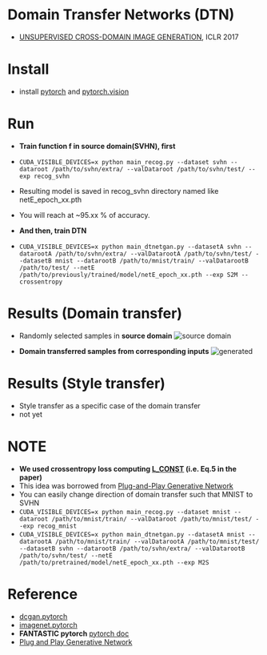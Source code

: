 # Domain Transfer Networks (DTN)
- [UNSUPERVISED CROSS-DOMAIN IMAGE GENERATION](https://arxiv.org/abs/1611.02200), ICLR 2017
# Install
- install [pytorch](https://github.com/pytorch/pytorch) and [pytorch.vision](https://github.com/pytorch/vision)

# Run
- **Train function f in source domain(SVHN), first**
 - ```CUDA_VISIBLE_DEVICES=x python main_recog.py --dataset svhn --dataroot /path/to/svhn/extra/ --valDataroot /path/to/svhn/test/ --exp recog_svhn```
 - Resulting model is saved in recog_svhn directory named like netE_epoch_xx.pth
 - You will reach at ~95.xx % of accuracy.

- **And then, train DTN**
 - ```CUDA_VISIBLE_DEVICES=x python main_dtnetgan.py --datasetA svhn --datarootA /path/to/svhn/extra/ --valDatarootA /path/to/svhn/test/ --datasetB mnist --datarootB /path/to/mnist/train/ --valDatarootB /path/to/test/ --netE /path/to/previously/trained/model/netE_epoch_xx.pth --exp S2M --crossentropy```

# Results (Domain transfer)
- Randomly selected samples in **source domain**
![source domain](https://github.com/taey16/DomainTransferNetwork.pytorch/blob/master/imgs/samples_real_source.png)

- **Domain transferred samples from corresponding inputs**
![generated](https://github.com/taey16/DomainTransferNetwork.pytorch/blob/master/imgs/generated_epoch_00000007_iter00113000.png)

# Results (Style transfer)
- Style transfer as a specific case of the domain transfer
- not yet

# NOTE
- **We used crossentropy loss computing [L_CONST](https://github.com/taey16/DomainTransferNetwork.pytorch/blob/master/main_dtnetgan.py#L285-L287) (i.e. Eq.5 in the paper)**
- This idea was borrowed from [Plug-and-Play Generative Network](https://arxiv.org/abs/1612.00005)
- You can easily change direction of domain transfer such that MNIST to SVHN
- ```CUDA_VISIBLE_DEVICES=x python main_recog.py --dataset mnist --dataroot /path/to/mnist/train/ --valDataroot /path/to/mnist/test/ --exp recog_mnist```
- ```CUDA_VISIBLE_DEVICES=x python main_dtnetgan.py --datasetA mnist --datarootA /path/to/mnist/train/ --valDatarootA /path/to/mnist/test/ --datasetB svhn --datarootB /path/to/svhn/extra/ --valDatarootB /path/to/svhn/test/ --netE /path/to/pretrained/model/netE_epoch_xx.pth --exp M2S```

# Reference
- [dcgan.pytorch](https://github.com/pytorch/examples/tree/master/dcgan)
- [imagenet.pytorch](https://github.com/pytorch/examples/tree/master/imagenet)
- **FANTASTIC pytorch** [pytorch doc](http://pytorch.org/docs/notes/autograd.html)
- [Plug and Play Generative Network](https://arxiv.org/abs/1612.00005)
